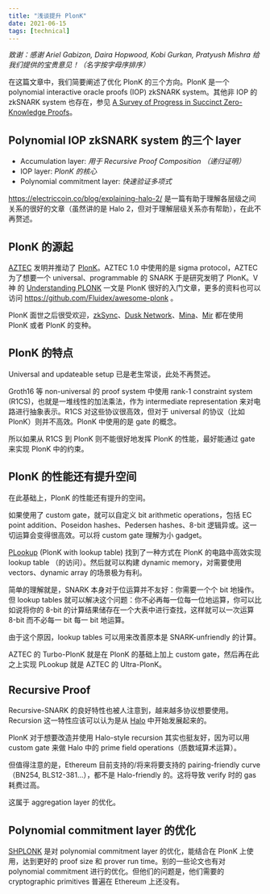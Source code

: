 ```yaml
---
title: "浅谈提升 PlonK"
date: 2021-06-15
tags: [technical]
---
```


_致谢：感谢 Ariel Gabizon, Daira Hopwood, Kobi Gurkan, Pratyush Mishra 给我们提供的宝贵意见！（名字按字母序排序）_

在这篇文章中，我们简要阐述了优化 PlonK 的三个方向。PlonK 是一个 polynomial interactive oracle proofs (IOP) zkSNARK system。其他非 IOP 的 zkSNARK system 也存在，参见 [A Survey of Progress in Succinct Zero-Knowledge Proofs](https://telaviv2019.scalingbitcoin.org/files/a-survey-of-progress-in-succinct-zero-knowledge-proofs-towards-trustless-snarks.pptx)。

## Polynomial IOP zkSNARK system 的三个 layer

+ Accumulation layer: _用于 Recursive Proof Composition （递归证明）_
+ IOP layer: _PlonK 的核心_
+ Polynomial commitment layer: _快速验证多项式_

https://electriccoin.co/blog/explaining-halo-2/ 是一篇有助于理解各层级之间关系的很好的文章（虽然讲的是 Halo 2，但对于理解层级关系亦有帮助），在此不再赘述。


## PlonK 的源起

[AZTEC](https://aztec.network/) 发明并推动了 [PlonK](https://eprint.iacr.org/2019/953.pdf)。AZTEC 1.0 中使用的是 sigma protocol，AZTEC 为了想要一个 universal、programmable 的 SNARK 于是研究发明了 PlonK。V 神 的 [Understanding PLONK](https://vitalik.ca/general/2019/09/22/plonk.html) 一文是 PlonK 很好的入门文章，更多的资料也可以访问 https://github.com/Fluidex/awesome-plonk 。

PlonK 面世之后很受欢迎，[zkSync](https://zksync.io/)、[Dusk Network](https://dusk.network/)、[Mina](https://minaprotocol.com/)、[Mir](https://mirprotocol.org/) 都在使用 PlonK 或者 PlonK 的变种。


## PlonK 的特点

Universal and updateable setup 已是老生常谈，此处不再赘述。

Groth16 等 non-universal 的 proof system 中使用 rank-1 constraint system (R1CS)，也就是一堆线性的加法乘法，作为 intermediate representation 来对电路进行抽象表示。R1CS 对这些协议很高效，但对于 universal 的协议（比如 PlonK）则并不高效。PlonK 中使用的是 gate 的概念。

所以如果从 R1CS 到 PlonK 则不能很好地发挥 PlonK 的性能，最好能通过 gate 来实现 PlonK 中的约束。


## PlonK 的性能还有提升空间

在此基础上，PlonK 的性能还有提升的空间。

如果使用了 custom gate，就可以自定义 bit arithmetic operations，包括 EC point addition、Poseidon hashes、Pedersen hashes、8-bit 逻辑异或。这一切运算会变得很高效。可以将 custom gate 理解为小 gadget。

[PLookup](https://eprint.iacr.org/2020/315.pdf) (PlonK with lookup table) 找到了一种方式在 PlonK 的电路中高效实现 lookup table （的访问）。然后就可以构建 dynamic memory，对需要使用 vectors、dynamic array 的场景极为有利。

简单的理解就是，SNARK 本身对于位运算并不友好：你需要一个个 bit 地操作。但 lookup tables 就可以解决这个问题：你不必再每一位每一位地运算，你可以比如说将你的 8-bit 的计算结果储存在一个大表中进行查找，这样就可以一次运算 8-bit 而不必每一 bit 每一 bit 地运算。

由于这个原因，lookup tables 可以用来改善原本是 SNARK-unfriendly 的计算。

AZTEC 的 Turbo-PlonK 就是在 PlonK 的基础上加上 custom gate，然后再在此之上实现 PLookup 就是 AZTEC 的 Ultra-PlonK。


## Recursive Proof

Recursive-SNARK 的良好特性也被人注意到，越来越多协议想要使用。Recursion 这一特性应该可以认为是从 [Halo](https://eprint.iacr.org/2019/1021.pdf) 中开始发展起来的。

PlonK 对于想要改造并使用 Halo-style recursion 其实也挺友好，因为可以用 custom gate 来做 Halo 中的 prime field operations（质数域算术运算）。

但值得注意的是，Ethereum 目前支持的/将来将要支持的 pairing-friendly curve（BN254, BLS12-381...），都不是 Halo-friendly 的。这将导致 verify 时的 gas 耗费过高。

这属于 aggregation layer 的优化。

## Polynomial commitment layer 的优化

[SHPLONK](https://eprint.iacr.org/2020/081.pdf) 是对 polynomial commitment layer 的优化，能结合在 PlonK 上使用，达到更好的 proof size 和 prover run time。别的一些论文也有对 polynomial commitment 进行的优化。但他们的问题是，他们需要的 cryptographic primitives 普遍在 Ethereum 上还没有。